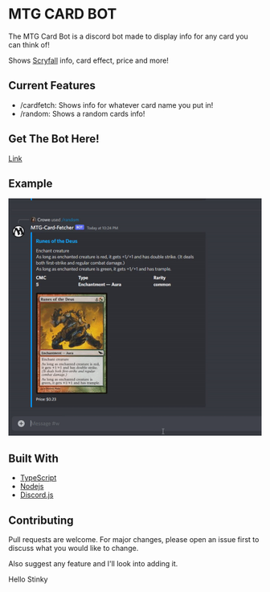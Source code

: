 # MTG CARD BOT

The MTG Card Bot is a discord bot made to display info for any card you can think of!

Shows [Scryfall](https://scryfall.com) info, card effect, price and more!

## Current Features

- /cardfetch: Shows info for whatever card name you put in!
- /random: Shows a random cards info!

## Get The Bot Here!
[Link](https://discord.com/api/oauth2/authorize?client_id=966257943387451442&permissions=397284534336&scope=applications.commands%20bot)

## Example

![Example](/example_gif/example.gif)

## Built With

- [TypeScript](https://www.typescriptlang.org/)
- [Nodejs](https://nodejs.dev/)
- [Discord.js](https://discord.js.org/#/)


## Contributing
Pull requests are welcome. For major changes, please open an issue first to discuss what you would like to change.

Also suggest any feature and I'll look into adding it.

Hello Stinky
